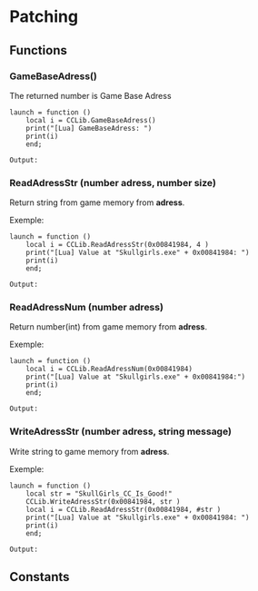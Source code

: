 ﻿# Patching
## Functions
### GameBaseAdress() 
The returned number is Game Base Adress

```
launch = function ()           
    local i = CCLib.GameBaseAdress()
    print("[Lua] GameBaseAdress: ")
    print(i)
    end;

Output: 
```
### ReadAdressStr (number adress, number size)
Return string from game memory from __adress__.

Exemple:
```
launch = function ()           
    local i = CCLib.ReadAdressStr(0x00841984, 4 )
    print("[Lua] Value at "Skullgirls.exe" + 0x00841984: ")
    print(i)
    end;

Output: 
```
### ReadAdressNum (number adress)
Return number(int) from game memory from __adress__.

Exemple:
```
launch = function ()           
    local i = CCLib.ReadAdressNum(0x00841984)
    print("[Lua] Value at "Skullgirls.exe" + 0x00841984:")
    print(i)
    end;

Output: 
```

### WriteAdressStr (number adress, string message)
Write string to game memory from __adress__.

Exemple:
```
launch = function ()  
    local str = "SkullGirls_CC_Is_Good!"
    CCLib.WriteAdressStr(0x00841984, str )
    local i = CCLib.ReadAdressStr(0x00841984, #str )
    print("[Lua] Value at "Skullgirls.exe" + 0x00841984: ")
    print(i)
    end;

Output: 
```

## Constants
